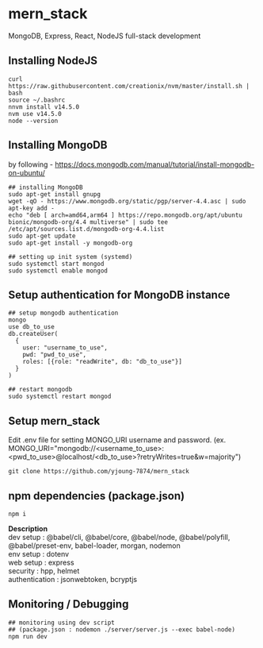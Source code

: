 # mern_stack
MongoDB, Express, React, NodeJS full-stack development

## Installing NodeJS 
```
curl https://raw.githubusercontent.com/creationix/nvm/master/install.sh | bash
source ~/.bashrc 
nnvm install v14.5.0
nvm use v14.5.0
node --version
```
## Installing MongoDB
by following - https://docs.mongodb.com/manual/tutorial/install-mongodb-on-ubuntu/
```
## installing MongoDB
sudo apt-get install gnupg
wget -qO - https://www.mongodb.org/static/pgp/server-4.4.asc | sudo apt-key add -
echo "deb [ arch=amd64,arm64 ] https://repo.mongodb.org/apt/ubuntu bionic/mongodb-org/4.4 multiverse" | sudo tee /etc/apt/sources.list.d/mongodb-org-4.4.list
sudo apt-get update
sudo apt-get install -y mongodb-org

## setting up init system (systemd) 
sudo systemctl start mongod
sudo systemctl enable mongod
```
## Setup authentication for MongoDB instance
```
## setup mongodb authentication
mongo
use db_to_use
db.createUser(
  {
    user: "username_to_use",
    pwd: "pwd_to_use",
    roles: [{role: "readWrite", db: "db_to_use"}]
  }
)

## restart mongodb
sudo systemctl restart mongod
```

## Setup mern_stack
Edit .env file for setting MONGO_URI username and password.
(ex. MONGO_URI="mongodb://<username_to_use>:<pwd_to_use>@localhost/<db_to_use>?retryWrites=true&w=majority")
```
git clone https://github.com/yjoung-7874/mern_stack
```
## npm dependencies (package.json)
```npm i```  

**Description**  
 dev setup      : @babel/cli, @babel/core, @babel/node, @babel/polyfill, @babel/preset-env, babel-loader, morgan, nodemon  
 env setup      : dotenv  
 web setup      : express  
 security       : hpp, helmet  
 authentication : jsonwebtoken, bcryptjs  


## Monitoring / Debugging
```
## monitoring using dev script
## (package.json : nodemon ./server/server.js --exec babel-node)
npm run dev
```
